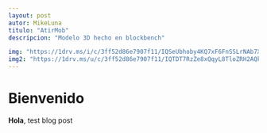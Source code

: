 ```yaml
---
layout: post
autor: MikeLuna
titulo: "AtirMob"
descripcion: "Modelo 3D hecho en blockbench"

img: "https://1drv.ms/i/c/3ff52d86e7907f11/IQSeUbhoby4KQ7xF6FnSSLrNAb7XLQw6rKFxvN9tlri7MEc?width=auto"
img2: "https://1drv.ms/u/c/3ff52d86e7907f11/IQTDT7RzZe8xQqyL8TloZRH2AQkZqsEKfn0lxm-TCOoaRXY?width=auto"
---
```


# Bienvenido

**Hola**, test blog post

